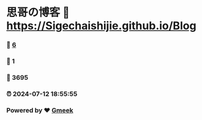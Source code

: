 # 思哥の博客 :link: https://Sigechaishijie.github.io/Blog 
### :page_facing_up: [6](https://Sigechaishijie.github.io/Blog/tag.html) 
### :speech_balloon: 1 
### :hibiscus: 3695 
### :alarm_clock: 2024-07-12 18:55:55 
### Powered by :heart: [Gmeek](https://github.com/Meekdai/Gmeek)
